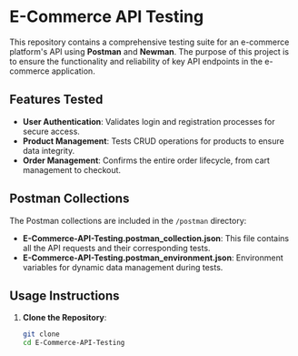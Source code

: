 # E-Commerce API Testing

This repository contains a comprehensive testing suite for an e-commerce platform's API using **Postman** and **Newman**. The purpose of this project is to ensure the functionality and reliability of key API endpoints in the e-commerce application.

## Features Tested

- **User Authentication**: Validates login and registration processes for secure access.
- **Product Management**: Tests CRUD operations for products to ensure data integrity.
- **Order Management**: Confirms the entire order lifecycle, from cart management to checkout.

## Postman Collections

The Postman collections are included in the `/postman` directory:
- **E-Commerce-API-Testing.postman_collection.json**: This file contains all the API requests and their corresponding tests.
- **E-Commerce-API-Testing.postman_environment.json**: Environment variables for dynamic data management during tests.

## Usage Instructions

1. **Clone the Repository**:
   ```bash
   git clone 
   cd E-Commerce-API-Testing
